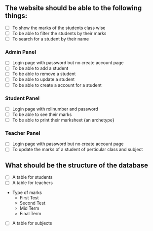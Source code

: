 ## The website should be able to the following things:

- [ ] To show the marks  of the students class wise
- [ ] To be able to filter the students by their marks
- [ ] To search for a student by their name

### Admin Panel
- [ ] Login page with password but no create account page 
- [ ] To be able to add a student
- [ ] To be able to remove a student
- [ ] To be able to update a student
- [ ] To be able to create a account for a student
### Student Panel
- [ ] Login page with rollnumber and password 
- [ ] To be able to see their marks
- [ ] To be able to print their marksheet {an archetype}

### Teacher Panel
- [ ] Login page with password but no create account page
- [ ] To update the marks of a student of perticular class and subject

## What should be the structure of the database
- [ ] A table for students
- [ ] A table for teachers
- Type of marks
    - First Test
	- Second Test
	- Mid Term
	- Final Term
- [ ] A table for subjects


